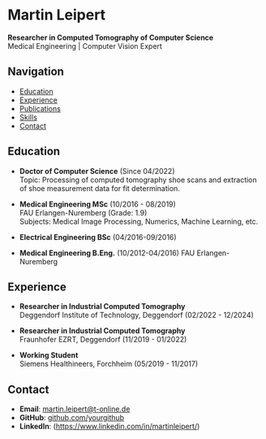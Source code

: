 # Martin Leipert

**Researcher in Computed Tomography of Computer Science**  
Medical Engineering | Computer Vision Expert

## Navigation
- [Education](#education)
- [Experience](#experience)
- [Publications](#publications)
- [Skills](#skills)
- [Contact](#contact)

## Education
- **Doctor of Computer Science** (Since 04/2022)  
  Topic: Processing of computed tomography shoe scans and extraction of shoe measurement data for fit determination.

- **Medical Engineering MSc** (10/2016 - 08/2019)  
  FAU Erlangen-Nuremberg (Grade: 1.9)  
  Subjects: Medical Image Processing, Numerics, Machine Learning, etc.

- **Electrical Engineering BSc** (04/2016-09/2016)

- **Medical Engineering B.Eng.** (10/2012-04/2016)
  FAU Erlangen-Nuremberg 

## Experience
- **Researcher in Industrial Computed Tomography**  
  Deggendorf Institute of Technology, Deggendorf (02/2022 - 12/2024)

- **Researcher in Industrial Computed Tomography**  
  Fraunhofer EZRT, Deggendorf (11/2019 - 01/2022)

- **Working Student**  
  Siemens Healthineers, Forchheim (05/2019 - 11/2017)

## Contact
  - **Email**: martin.leipert@t-online.de
  - **GitHub**: [github.com/yourgithub](https://github.com/martinleipert)
  - **LinkedIn**: (https://www.linkedin.com/in/martinleipert/)
